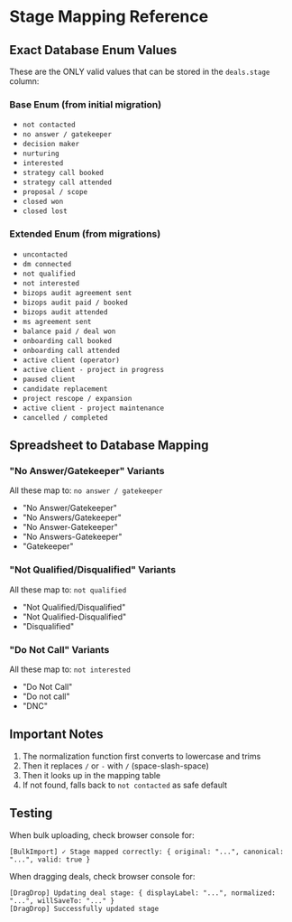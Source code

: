 # Stage Mapping Reference

## Exact Database Enum Values

These are the ONLY valid values that can be stored in the `deals.stage` column:

### Base Enum (from initial migration)
- `not contacted`
- `no answer / gatekeeper`
- `decision maker`
- `nurturing`
- `interested`
- `strategy call booked`
- `strategy call attended`
- `proposal / scope`
- `closed won`
- `closed lost`

### Extended Enum (from migrations)
- `uncontacted`
- `dm connected`
- `not qualified`
- `not interested`
- `bizops audit agreement sent`
- `bizops audit paid / booked`
- `bizops audit attended`
- `ms agreement sent`
- `balance paid / deal won`
- `onboarding call booked`
- `onboarding call attended`
- `active client (operator)`
- `active client - project in progress`
- `paused client`
- `candidate replacement`
- `project rescope / expansion`
- `active client - project maintenance`
- `cancelled / completed`

## Spreadsheet to Database Mapping

### "No Answer/Gatekeeper" Variants
All these map to: `no answer / gatekeeper`
- "No Answer/Gatekeeper"
- "No Answers/Gatekeeper"
- "No Answer-Gatekeeper"
- "No Answers-Gatekeeper"
- "Gatekeeper"

### "Not Qualified/Disqualified" Variants
All these map to: `not qualified`
- "Not Qualified/Disqualified"
- "Not Qualified-Disqualified"
- "Disqualified"

### "Do Not Call" Variants
All these map to: `not interested`
- "Do Not Call"
- "Do not call"
- "DNC"

## Important Notes

1. The normalization function first converts to lowercase and trims
2. Then it replaces `/` or `-` with ` / ` (space-slash-space)
3. Then it looks up in the mapping table
4. If not found, falls back to `not contacted` as safe default

## Testing

When bulk uploading, check browser console for:
```
[BulkImport] ✓ Stage mapped correctly: { original: "...", canonical: "...", valid: true }
```

When dragging deals, check browser console for:
```
[DragDrop] Updating deal stage: { displayLabel: "...", normalized: "...", willSaveTo: "..." }
[DragDrop] Successfully updated stage
```

